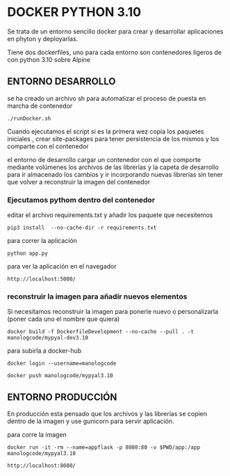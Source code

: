 # DOCKER PYTHON 3.10

Se trata de un entorno sencillo docker para crear y desarrollar aplicaciones en phyton y deployarlas.

Tiene dos dockerfiles, uno para cada entorno son contenedores ligeros de con python 3.10 sobre Alpine

## ENTORNO DESARROLLO

se ha creado un archivo sh para automatizar el proceso de puesta en marcha de contenedor

    ./runDocker.sh

Cuando ejecutamos el script si es la primera wez copia los paquetes iniciales , crear site-packages para tener persistencia de los mismos y los comparte con el contenedor

el entorno de desarrollo cargar un contenedor con el que comporte mediante volúmenes los archivos de las librerías y la capeta de desarrollo para ir almacenado los cambios y ir incorporando nuevas librerías sin tener que volver a reconstruir la imagen del contenedor


### Ejecutamos pythom dentro del contenedor

editar el archivo requirements.txt y añadir los paquete que necesitemos

 	pip3 install  --no-cache-dir -r requirements.txt

para correr la aplicación

    python app.py

para ver la aplicación en el navegador

    http://localhost:5000/

### reconstruir la imagen para añadir nuevos elementos

Si necesitamos reconstruir la imagen para ponerle nuevo o personalizarla (poner cada uno el nombre que quiera)

    docker build -f DockerfileDevelopment --no-cache --pull . -t manologcode/mypyal-dev3.10

para subirla a docker-hub

    docker login --username=manologcode

    docker push manologcode/mypyal3.10

## ENTORNO PRODUCCIÓN

En producción esta pensado que los archivos y las librerías se copien dentro de la imagen y use gunicorn para servir aplicación.

para corre la imagen

    docker run -it -rm --name=appflask -p 8080:80 -v $PWD/app:/app manologcode/mypyal3.10

    http://localhost:8080/

